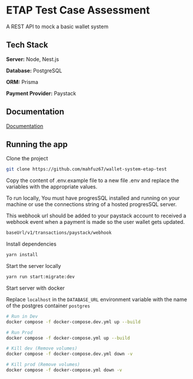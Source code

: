 
# ETAP Test Case Assessment

A REST API to mock a basic wallet system

## Tech Stack

**Server:** Node, Nest.js

**Database:** PostgreSQL

**ORM:** Prisma

**Payment Provider:** Paystack
## Documentation

[Documentation](https://documenter.getpostman.com/view/21867518/2s9YXbAkmm)


## Running the app

Clone the project

```bash
git clone https://github.com/mahfuz67/wallet-system-etap-test
```

Copy the content of .env.example file to a new file .env and replace the variables with the appropriate values.

To run locally, You must have progresSQL installed and running on your machine or use the connections string of a hosted progresSQL server.

This webhook url should be added to your paystack account to received a webhook event when a payment is made so the user wallet gets updated.
```bash
baseUrl/v1/transactions/paystack/webhook
```

Install dependencies

```bash
yarn install
```

Start the server locally

```bash
yarn run start:migrate:dev
```

Start server with docker

Replace `localhost` in the `DATABASE_URL` environment variable with the name of the postgres container `postgres` 

```bash
# Run in Dev
docker compose -f docker-compose.dev.yml up --build 

# Run Prod
docker compose -f docker-compose.yml up --build

# Kill dev (Remove volumes)
docker compose -f docker-compose.dev.yml down -v

# Kill prod (Remove volumes)
docker compose -f docker-compose.yml down -v
```

